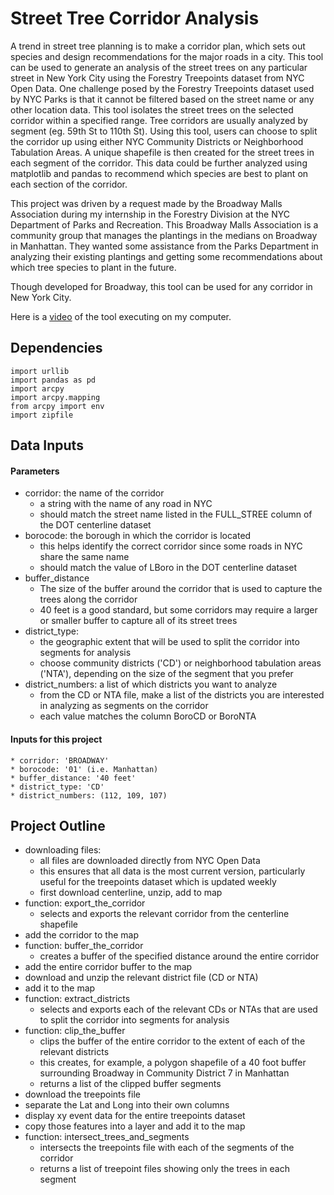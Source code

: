 # Street Tree Corridor Analysis
A trend in street tree planning is to make
a corridor plan, which sets out species and design recommendations for the major roads
in a city. This tool can be used to generate an analysis of the street trees on any particular street in New York City using the Forestry Treepoints dataset from NYC Open Data. One challenge posed by the Forestry Treepoints dataset used by NYC Parks is that it cannot be filtered based on the street name or any other location data. This tool isolates the street trees on the selected corridor within a specified range. Tree corridors are usually analyzed by segment (eg. 59th St to 110th St). Using this tool, users can choose to split the corridor up using either NYC Community Districts or Neighborhood Tabulation Areas. A unique shapefile is then created for the street trees in each segment of the corridor. This data could be further analyzed using matplotlib and pandas to recommend which species are best to plant on each section of the corridor.


This project was driven by a request made by the Broadway Malls Association during
my internship in the Forestry Division at the NYC Department of Parks and Recreation.
This Broadway Malls Association is a community group that manages the plantings in the
medians on Broadway in Manhattan. They wanted some assistance from the Parks Department in analyzing
their existing plantings and getting some recommendations about which tree species to plant in the future.

Though developed for Broadway, this tool can be used for any corridor in New York City.

Here is a [video](https://www.dropbox.com/s/ptwv3nzppuegr52/SAVI810_FinalProject_StreetTree_Corridor_Analysis.fbr?dl=0) of the tool executing on my computer.
## Dependencies
	import urllib
	import pandas as pd
	import arcpy
	import arcpy.mapping
	from arcpy import env
	import zipfile

## Data Inputs
#### Parameters
* corridor: the name of the corridor
	- a string with the name of any road in NYC
	- should match the street name listed in the FULL_STREE column of the DOT centerline dataset
* borocode: the borough in which the corridor is located
	- this helps identify the correct corridor since some roads in NYC share the same name
	- should match the value of LBoro in the DOT centerline dataset
* buffer_distance
	- The size of the buffer around the corridor that is used to capture the trees along the corridor
	- 40 feet is a good standard, but some corridors may require a larger or smaller buffer to capture all of its street trees
* district_type:
	- the geographic extent that will be
	  used to split the corridor into segments for analysis
	- choose community districts ('CD') or neighborhood tabulation areas ('NTA'), depending on the size of the segment that you prefer
* district_numbers: a list of which districts you want to analyze
	- from the CD or NTA file, make a list of the districts you are interested in analyzing as segments on the corridor
	- each value matches the column BoroCD or BoroNTA

#### Inputs for this project
	* corridor: 'BROADWAY'
	* borocode: '01' (i.e. Manhattan)
	* buffer_distance: '40 feet'
	* district_type: 'CD'
	* district_numbers: (112, 109, 107)


## Project Outline
- downloading files:
	- all files are downloaded directly from NYC Open Data
	- this ensures that all data is the most current version, particularly useful for the treepoints dataset which is updated weekly
	- first download centerline, unzip, add to map
- function: export_the_corridor
	- selects and exports the relevant corridor from the centerline shapefile
- add the corridor to the map
- function: buffer_the_corridor
	- creates a buffer of the specified distance around the entire corridor
- add the entire corridor buffer to the map
- download and unzip the relevant district file (CD or NTA)
- add it to the map
- function: extract_districts
	- selects and exports each of the relevant CDs or NTAs that are used to split the corridor into segments for analysis
- function: clip_the_buffer
	- clips the buffer of the entire corridor to the extent of each of the relevant districts
	- this creates, for example, a polygon shapefile of a 40 foot buffer surrounding Broadway in Community District 7 in Manhattan
	- returns a list of the clipped buffer segments
- download the treepoints file
- separate the Lat and Long into their own columns
- display xy event data for the entire treepoints dataset
- copy those features into a layer and add it to the map
- function: intersect_trees_and_segments
	- intersects the treepoints file with each of the segments of the corridor
	- returns a list of treepoint files showing only the trees in each segment
